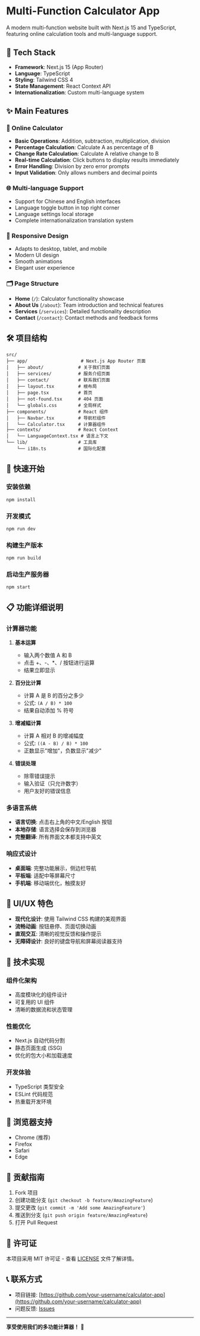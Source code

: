 
# Multi-Function Calculator App

A modern multi-function website built with Next.js 15 and TypeScript, featuring online calculation tools and multi-language support.

## 🚀 Tech Stack

- **Framework**: Next.js 15 (App Router)
- **Language**: TypeScript
- **Styling**: Tailwind CSS 4
- **State Management**: React Context API
- **Internationalization**: Custom multi-language system

## ✨ Main Features

### 🧮 Online Calculator
- **Basic Operations**: Addition, subtraction, multiplication, division
- **Percentage Calculation**: Calculate A as percentage of B
- **Change Rate Calculation**: Calculate A relative change to B
- **Real-time Calculation**: Click buttons to display results immediately
- **Error Handling**: Division by zero error prompts
- **Input Validation**: Only allows numbers and decimal points

### 🌐 Multi-language Support
- Support for Chinese and English interfaces
- Language toggle button in top right corner
- Language settings local storage
- Complete internationalization translation system

### 📱 Responsive Design
- Adapts to desktop, tablet, and mobile
- Modern UI design
- Smooth animations
- Elegant user experience

### 🗂️ Page Structure
- **Home** (`/`): Calculator functionality showcase
- **About Us** (`/about`): Team introduction and technical features
- **Services** (`/services`): Detailed functionality description
- **Contact** (`/contact`): Contact methods and feedback forms

## 🛠️ 项目结构

```
src/
├── app/                    # Next.js App Router 页面
│   ├── about/             # 关于我们页面
│   ├── services/          # 服务介绍页面
│   ├── contact/           # 联系我们页面
│   ├── layout.tsx         # 根布局
│   ├── page.tsx           # 首页
│   ├── not-found.tsx      # 404 页面
│   └── globals.css        # 全局样式
├── components/            # React 组件
│   ├── Navbar.tsx         # 导航栏组件
│   └── Calculator.tsx     # 计算器组件
├── contexts/              # React Context
│   └── LanguageContext.tsx # 语言上下文
└── lib/                   # 工具库
    └── i18n.ts            # 国际化配置
```

## 🚀 快速开始

### 安装依赖
```bash
npm install
```

### 开发模式
```bash
npm run dev
```

### 构建生产版本
```bash
npm run build
```

### 启动生产服务器
```bash
npm start
```

## 📋 功能详细说明

### 计算器功能

1. **基本运算**
   - 输入两个数值 A 和 B
   - 点击 +、-、*、/ 按钮进行运算
   - 结果立即显示

2. **百分比计算**
   - 计算 A 是 B 的百分之多少
   - 公式: `(A / B) * 100`
   - 结果自动添加 % 符号

3. **增减幅计算**
   - 计算 A 相对 B 的增减幅度
   - 公式: `((A - B) / B) * 100`
   - 正数显示"增加"，负数显示"减少"

4. **错误处理**
   - 除零错误提示
   - 输入验证（只允许数字）
   - 用户友好的错误信息

### 多语言系统

- **语言切换**: 点击右上角的中文/English 按钮
- **本地存储**: 语言选择会保存到浏览器
- **完整翻译**: 所有界面文本都支持中英文

### 响应式设计

- **桌面端**: 完整功能展示，侧边栏导航
- **平板端**: 适配中等屏幕尺寸
- **手机端**: 移动端优化，触摸友好

## 🎨 UI/UX 特色

- **现代化设计**: 使用 Tailwind CSS 构建的美观界面
- **流畅动画**: 按钮悬停、页面切换动画
- **直观交互**: 清晰的视觉反馈和操作提示
- **无障碍设计**: 良好的键盘导航和屏幕阅读器支持

## 🔧 技术实现

### 组件化架构
- 高度模块化的组件设计
- 可复用的 UI 组件
- 清晰的数据流和状态管理

### 性能优化
- Next.js 自动代码分割
- 静态页面生成 (SSG)
- 优化的包大小和加载速度

### 开发体验
- TypeScript 类型安全
- ESLint 代码规范
- 热重载开发环境

## 📱 浏览器支持

- Chrome (推荐)
- Firefox
- Safari
- Edge

## 🤝 贡献指南

1. Fork 项目
2. 创建功能分支 (`git checkout -b feature/AmazingFeature`)
3. 提交更改 (`git commit -m 'Add some AmazingFeature'`)
4. 推送到分支 (`git push origin feature/AmazingFeature`)
5. 打开 Pull Request

## 📄 许可证

本项目采用 MIT 许可证 - 查看 [LICENSE](LICENSE) 文件了解详情。

## 📞 联系方式

- 项目链接: [https://github.com/your-username/calculator-app](https://github.com/your-username/calculator-app)
- 问题反馈: [Issues](https://github.com/your-username/calculator-app/issues)

---

**享受使用我们的多功能计算器！** 🎉

